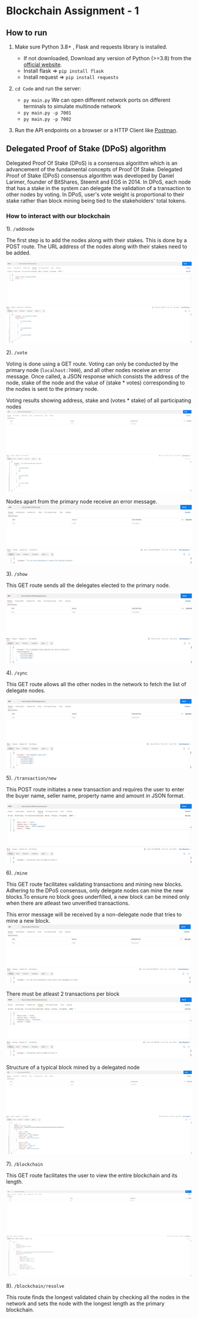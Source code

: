 # Blockchain Assignment - 1

## How to run
1) Make sure Python 3.8+ , Flask and requests library is installed.
    *  If not downloaded, Download any version of Python (>=3.8) from the [official website](https://www.python.org/downloads/).
    *  Install flask   => `pip install flask`
    *  Install request => `pip install requests`

2) `cd Code` and run the server:
    * `py main.py`
        We can open different network ports on different terminals to simulate multinode network
    * `py main.py -p 7001`
    * `py main.py -p 7002`

3) Run the API endpoints on a browser or a HTTP Client like [Postman](https://www.postman.com/downloads/).

## Delegated Proof of Stake (DPoS) algorithm 
Delegated Proof Of Stake (DPoS) is a consensus algorithm which is an advancement of the fundamental concepts of Proof Of Stake. Delegated Proof of Stake (DPoS) consensus algorithm was developed by Daniel Larimer, founder of BitShares, Steemit and EOS in 2014. In DPoS, each node that has a stake in the system can delegate the validation of a transaction to other nodes by voting. In DPoS, user's vote weight is proportional to their stake rather than block mining being tied to the stakeholders' total tokens.

### How to interact with our blockchain

1). `/addnode`

The first step is to add the nodes along with their stakes. This is done by a POST route. The URL address of the nodes along with their stakes need to be added.

![Nodes add](./Images/add_nodes.jpg)

2). `/vote`

Voting is done using a GET route. Voting can only be conducted by the primary node (`localhost:7000`), and all other nodes receive an error message. Once called, a JSON response which consists the address of the node, stake of the node and the value of (stake * votes) corresponding to the nodes is sent to the primary node.

Voting results showing address, stake and (votes * stake) of all participating nodes
![Voting](./Images/voting.jpg)

Nodes apart from the primary node receive an error message.
![Error](./Images/voting_error.jpg)

3). `/show`

This GET route sends all the delegates elected to the primary node.

![Show delegates](./Images/delegates_show.jpg)

4). `/sync`

This GET route allows all the other nodes in the network to fetch the list of delegate nodes.

![Sync delegates](./Images/delegates_sync.jpg)

5). `/transaction/new`

This POST route initiates a new transaction and requires the user to enter the buyer name, seller name, property name and amount in JSON format.

![New transaction](./Images/transaction.jpg)

6). `/mine`

This GET route facilitates validating transactions and mining new blocks. Adhering to the DPoS consensus, only delegate nodes can mine the new blocks.To ensure no block goes underfilled, a new block can be mined only when there are atleast two unverified transactions.

This error message will be received by a non-delegate node that tries to mine a new block.
![Mine error](./Images/error_mine.jpg)

There must be atleast 2 transactions per block
![Under transaction](./Images/transaction2.jpg)

Structure of a typical block mined by a delegated node
![Block structure](./Images/block.jpg)

7). `/blockchain`

This GET route facilitates the user to view the entire blockchain and its length.

![Blockchain](./Images/chain.jpg)

8). `/blockchain/resolve`

This route finds the longest validated chain by checking all the nodes in the network and sets the node with the longest length as the primary blockchain.
